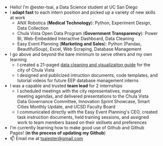 - Hello! I’m @ester-tsai, a Data Science student at UC San Diego
- I **adapt fast** to each intern position and picked up a variety of new skills at work
  -  ANX Robotica (**Medical Technology**): Python, Experiment Design, Data Collection
  -  Chula Vista Open Data Program (**Government Transparency**): Power BI, Web-Embedded Interactive Dashboard, Data Cleaning
  -  Easy Event Planning (**Marketing and Sales**): Python (Pandas, BeautifulSoup), Excel, Web Scraping, Database Management
- I go above and beyond the bare minimum to serve others and my own learning
  - I created a 21-paged [data cleaning and visualizaiton guide]('https://drive.google.com/file/d/1cnpzRihVj2AXshn_Q9Ct_VXoF2aPHVI7/view?usp=sharing') for the city of Chula Vista
  - I designed and publicized intruction documents, code templates, and tutorial videos for future EEP database management interns
- I was a capable and trusted **team lead** for 2 internships
  - I scheduled meetings with the city representatives, managed meeting agendas, and delivered presentations to the Chula Vista Data Governance Committee, Innovation Sprint Showcase, Smart Cities Monthly Update, and UCSD Faculty Board
  - I communicated directly with the Easy Event Planning's CEO, created task instruction documents, held training sessions, and assigned work to team members based on their skillsets and preferences
- I'm currently learning how to make good use of Github and Github Pages! (**in the process of updating my Github**)
- 📫 Email me at tsaiester@gmail.com 

<!---
ester-tsai/ester-tsai is a ✨ special ✨ repository because its `README.md` (this file) appears on your GitHub profile.
You can click the Preview link to take a look at your changes.
--->

